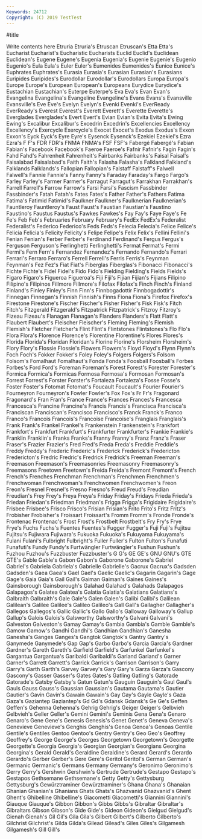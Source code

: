 ```yaml
---
Keywords: 24712
Copyright: (C) 2019 TestTest
---
```


#title

Write contents here
Etruria Etruria's Etruscan Etruscan's Etta
Etta's Eucharist Eucharist's Eucharistic Eucharists Euclid Euclid's Euclidean Euclidean's Eugene
Eugene's Eugenia Eugenia's Eugenie Eugenie's Eugenio Eugenio's Eula Eula's Euler
Euler's Eumenides Eumenides's Eunice Eunice's Euphrates Euphrates's Eurasia Eurasia's Eurasian
Eurasian's Eurasians Euripides Euripides's Eurodollar Eurodollar's Eurodollars Europa Europa's Europe
Europe's European European's Europeans Eurydice Eurydice's Eustachian Eustachian's Euterpe Euterpe's
Eva Eva's Evan Evan's Evangelina Evangelina's Evangeline Evangeline's Evans Evans's
Evansville Evansville's Eve Eve's Evelyn Evelyn's Evenki Evenki's EverReady EverReady's
Everest Everest's Everett Everett's Everette Everette's Everglades Everglades's Evert Evert's
Evian Evian's Evita Evita's Ewing Ewing's Excalibur Excalibur's Excedrin Excedrin's
Excellencies Excellency Excellency's Exercycle Exercycle's Exocet Exocet's Exodus Exodus's Exxon
Exxon's Eyck Eyck's Eyre Eyre's Eysenck Eysenck's Ezekiel Ezekiel's Ezra
Ezra's F F's FDR FDR's FNMA FNMA's FSF FSF's Fabergé
Fabergé's Fabian Fabian's Facebook Facebook's Faeroe Faeroe's Fafnir Fafnir's Fagin
Fagin's Fahd Fahd's Fahrenheit Fahrenheit's Fairbanks Fairbanks's Faisal Faisal's Faisalabad
Faisalabad's Faith Faith's Falasha Falasha's Falkland Falkland's Falklands Falklands's Fallopian
Fallopian's Falstaff Falstaff's Falwell Falwell's Fannie Fannie's Fanny Fanny's Faraday
Faraday's Fargo Fargo's Farley Farley's Farmer Farmer's Farragut Farragut's Farrakhan
Farrakhan's Farrell Farrell's Farrow Farrow's Farsi Farsi's Fascism Fassbinder Fassbinder's
Fatah Fatah's Fates Fates's Father Father's Fathers Fatima Fatima's Fatimid
Fatimid's Faulkner Faulkner's Faulknerian Faulknerian's Fauntleroy Fauntleroy's Faust Faust's Faustian
Faustian's Faustino Faustino's Faustus Faustus's Fawkes Fawkes's Fay Fay's Faye
Faye's Fe Fe's Feb Feb's Februaries February February's FedEx FedEx's
Federalist Federalist's Federico Federico's Feds Feds's Felecia Felecia's Felice Felice's
Felicia Felicia's Felicity Felicity's Felipe Felipe's Felix Felix's Fellini Fellini's
Fenian Fenian's Ferber Ferber's Ferdinand Ferdinand's Fergus Fergus's Ferguson Ferguson's
Ferlinghetti Ferlinghetti's Fermat Fermat's Fermi Fermi's Fern Fern's Fernandez Fernandez's
Fernando Fernando's Ferrari Ferrari's Ferraro Ferraro's Ferrell Ferrell's Ferris Ferris's
Feynman Feynman's Fez Fez's Fiat Fiat's Fiberglas Fiberglas's Fibonacci Fibonacci's
Fichte Fichte's Fidel Fidel's Fido Fido's Fielding Fielding's Fields Fields's
Figaro Figaro's Figueroa Figueroa's Fiji Fiji's Fijian Fijian's Fijians Filipino
Filipino's Filipinos Fillmore Fillmore's Filofax Filofax's Finch Finch's Finland Finland's
Finley Finley's Finn Finn's Finnbogadottir Finnbogadottir's Finnegan Finnegan's Finnish Finnish's
Finns Fiona Fiona's Firefox Firefox's Firestone Firestone's Fischer Fischer's Fisher
Fisher's Fisk Fisk's Fitch Fitch's Fitzgerald Fitzgerald's Fitzpatrick Fitzpatrick's Fitzroy
Fitzroy's Fizeau Fizeau's Flanagan Flanagan's Flanders Flanders's Flatt Flatt's Flaubert
Flaubert's Fleischer Fleischer's Fleming Fleming's Flemish Flemish's Fletcher Fletcher's Flint
Flint's Flintstones Flintstones's Flo Flo's Flora Flora's Florence Florence's Florentine
Florentine's Flores Flores's Florida Florida's Floridan Floridan's Florine Florine's Florsheim
Florsheim's Flory Flory's Flossie Flossie's Flowers Flowers's Floyd Floyd's Flynn
Flynn's Foch Foch's Fokker Fokker's Foley Foley's Folgers Folgers's Folsom
Folsom's Fomalhaut Fomalhaut's Fonda Fonda's Foosball Foosball's Forbes Forbes's Ford
Ford's Foreman Foreman's Forest Forest's Forester Forester's Formica Formica's Formicas
Formosa Formosa's Formosan Formosan's Forrest Forrest's Forster Forster's Fortaleza Fortaleza's
Fosse Fosse's Foster Foster's Fotomat Fotomat's Foucault Foucault's Fourier Fourier's
Fourneyron Fourneyron's Fowler Fowler's Fox Fox's Fr Fr's Fragonard Fragonard's
Fran Fran's France France's Frances Frances's Francesca Francesca's Francine Francine's
Francis Francis's Francisca Francisca's Franciscan Franciscan's Francisco Francisco's Franck Franck's
Franco Franco's Francois Francois's Francoise Francoise's Franglais Franglais's Frank Frank's
Frankel Frankel's Frankenstein Frankenstein's Frankfort Frankfort's Frankfurt Frankfurt's Frankfurter Frankfurter's
Frankie Frankie's Franklin Franklin's Franks Franks's Franny Franny's Franz Franz's
Fraser Fraser's Frazier Frazier's Fred Fred's Freda Freda's Freddie Freddie's
Freddy Freddy's Frederic Frederic's Frederick Frederick's Fredericton Fredericton's Fredric Fredric's
Fredrick Fredrick's Freeman Freeman's Freemason Freemason's Freemasonries Freemasonry Freemasonry's Freemasons
Freetown Freetown's Freida Freida's Fremont Fremont's French French's Frenches Frenchman
Frenchman's Frenchmen Frenchmen's Frenchwoman Frenchwoman's Frenchwomen Frenchwomen's Freon Freon's Fresnel
Fresnel's Fresno Fresno's Freud Freud's Freudian Freudian's Frey Frey's Freya
Freya's Friday Friday's Fridays Frieda Frieda's Friedan Friedan's Friedman Friedman's
Frigga Frigga's Frigidaire Frigidaire's Frisbee Frisbee's Frisco Frisco's Frisian Frisian's
Frito Frito's Fritz Fritz's Frobisher Frobisher's Froissart Froissart's Fromm Fromm's
Fronde Fronde's Frontenac Frontenac's Frost Frost's Frostbelt Frostbelt's Fry Fry's
Frye Frye's Fuchs Fuchs's Fuentes Fuentes's Fugger Fugger's Fuji Fuji's
Fujitsu Fujitsu's Fujiwara Fujiwara's Fukuoka Fukuoka's Fukuyama Fukuyama's Fulani Fulani's
Fulbright Fulbright's Fuller Fuller's Fulton Fulton's Funafuti Funafuti's Fundy Fundy's
Furtwängler Furtwängler's Fushun Fushun's Fuzhou Fuzhou's Fuzzbuster Fuzzbuster's G G's
GE GE's GNU GNU's GTE GTE's Gable Gable's Gabon Gabon's
Gaborone Gaborone's Gabriel Gabriel's Gabriela Gabriela's Gabrielle Gabrielle's Gacrux Gacrux's
Gadsden Gadsden's Gaea Gaea's Gael Gael's Gaelic Gaelic's Gagarin Gagarin's
Gage Gage's Gaia Gaia's Gail Gail's Gaiman Gaiman's Gaines Gaines's
Gainsborough Gainsborough's Galahad Galahad's Galahads Galapagos Galapagos's Galatea Galatea's Galatia
Galatia's Galatians Galatians's Galbraith Galbraith's Gale Gale's Galen Galen's Galibi
Galibi's Galilean Galilean's Galilee Galilee's Galileo Galileo's Gall Gall's Gallagher
Gallagher's Gallegos Gallegos's Gallic Gallic's Gallo Gallo's Galloway Galloway's Gallup
Gallup's Galois Galois's Galsworthy Galsworthy's Galvani Galvani's Galveston Galveston's Gamay
Gamay's Gambia Gambia's Gamble Gamble's Gamow Gamow's Gandhi Gandhi's Gandhian
Gandhian's Ganesha Ganesha's Ganges Ganges's Gangtok Gangtok's Gantry Gantry's Ganymede
Ganymede's Gap Gap's Garbo Garbo's Garcia Garcia's Gardner Gardner's Gareth
Gareth's Garfield Garfield's Garfunkel Garfunkel's Gargantua Gargantua's Garibaldi Garibaldi's Garland
Garland's Garner Garner's Garrett Garrett's Garrick Garrick's Garrison Garrison's Garry
Garry's Garth Garth's Garvey Garvey's Gary Gary's Garza Garza's Gascony
Gascony's Gasser Gasser's Gates Gates's Gatling Gatling's Gatorade Gatorade's Gatsby
Gatsby's Gatun Gatun's Gauguin Gauguin's Gaul Gaul's Gauls Gauss Gauss's
Gaussian Gaussian's Gautama Gautama's Gautier Gautier's Gavin Gavin's Gawain Gawain's
Gay Gay's Gayle Gayle's Gaza Gaza's Gaziantep Gaziantep's Gd Gd's
Gdansk Gdansk's Ge Ge's Geffen Geffen's Gehenna Gehenna's Gehrig Gehrig's
Geiger Geiger's Gelbvieh Gelbvieh's Geller Geller's Gemini Gemini's Geminis Gena
Gena's Genaro Genaro's Gene Gene's Genesis Genesis's Genet Genet's Geneva
Geneva's Genevieve Genevieve's Genghis Genghis's Genoa Genoa's Genoas Gentile Gentile's
Gentiles Gentoo Gentoo's Gentry Gentry's Geo Geo's Geoffrey Geoffrey's George
George's Georges Georgetown Georgetown's Georgette Georgette's Georgia Georgia's Georgian Georgian's
Georgians Georgina Georgina's Gerald Gerald's Geraldine Geraldine's Gerard Gerard's Gerardo
Gerardo's Gerber Gerber's Gere Gere's Geritol Geritol's German German's Germanic
Germanic's Germans Germany Germany's Geronimo Geronimo's Gerry Gerry's Gershwin Gershwin's
Gertrude Gertrude's Gestapo Gestapo's Gestapos Gethsemane Gethsemane's Getty Getty's Gettysburg
Gettysburg's Gewürztraminer Gewürztraminer's Ghana Ghana's Ghanaian Ghanian Ghanian's Ghanians Ghats
Ghats's Ghazvanid Ghazvanid's Ghent Ghent's Ghibelline Ghibelline's Giacometti Giacometti's Giannini
Giannini's Giauque Giauque's Gibbon Gibbon's Gibbs Gibbs's Gibraltar Gibraltar's Gibraltars
Gibson Gibson's Gide Gide's Gideon Gideon's Gielgud Gielgud's Gienah Gienah's
Gil Gil's Gila Gila's Gilbert Gilbert's Gilberto Gilberto's Gilchrist Gilchrist's
Gilda Gilda's Gilead Gilead's Giles Giles's Gilgamesh Gilgamesh's Gill Gill's
